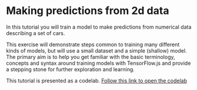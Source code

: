 # Making predictions from 2d data

In this tutorial you will train a model to make predictions from numerical data describing a set of cars.

This exercise will demonstrate steps common to training many different kinds of models, but will use a small dataset and a simple (shallow) model. The primary aim is to help you get familiar with the basic terminology, concepts and syntax around training models with TensorFlow.js and provide a stepping stone for further exploration and learning.

This tutorial is presented as a codelab. [Follow this link to open the codelab]()
